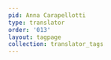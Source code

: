 ```yaml
---
pid: Anna Carapellotti
type: translator
order: '013'
layout: tagpage
collection: translator_tags
---
```

